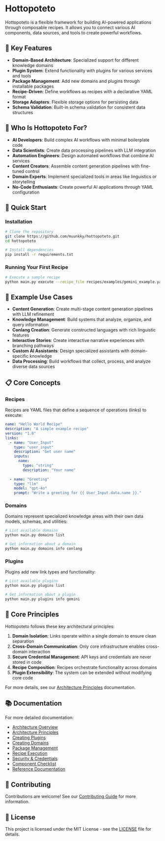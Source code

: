 # Hottopoteto

Hottopoteto is a flexible framework for building AI-powered applications through composable recipes. It allows you to connect various AI components, data sources, and tools to create powerful workflows.

## 🌟 Key Features

- **Domain-Based Architecture**: Specialized support for different knowledge domains
- **Plugin System**: Extend functionality with plugins for various services and tools
- **Package Management**: Add new domains and plugins through installable packages
- **Recipe-Driven**: Define workflows as recipes with a declarative YAML format
- **Storage Adapters**: Flexible storage options for persisting data
- **Schema Validation**: Built-in schema validation for consistent data structures

## 🎯 Who Is Hottopoteto For?

- **AI Developers**: Build complex AI workflows with minimal boilerplate code
- **Data Scientists**: Create data processing pipelines with LLM integration
- **Automation Engineers**: Design automated workflows that combine AI services
- **Content Creators**: Assemble content generation pipelines with fine-tuned control
- **Domain Experts**: Implement specialized tools in areas like linguistics or storytelling
- **No-Code Enthusiasts**: Create powerful AI applications through YAML configuration

## 🚀 Quick Start

### Installation

```bash
# Clone the repository
git clone https://github.com/muunkky/hottopoteto.git
cd hottopoteto

# Install dependencies
pip install -r requirements.txt
```

### Running Your First Recipe

```bash
# Execute a sample recipe
python main.py execute --recipe_file recipes/examples/gemini_example.yaml
```

## 💼 Example Use Cases

- **Content Generation**: Create multi-stage content generation pipelines with LLM refinement
- **Knowledge Management**: Build systems that analyze, organize, and query information
- **Conlang Creation**: Generate constructed languages with rich linguistic features
- **Interactive Stories**: Create interactive narrative experiences with branching pathways
- **Custom AI Assistants**: Design specialized assistants with domain-specific knowledge
- **Data Processing**: Build workflows that collect, process, and analyze diverse data sources

## 📋 Core Concepts

### Recipes

Recipes are YAML files that define a sequence of operations (links) to execute:

```yaml
name: "Hello World Recipe"
description: "A simple example recipe"
version: "1.0"
links:
  - name: "User_Input"
    type: "user_input"
    description: "Get user name"
    inputs:
      name:
        type: "string"
        description: "Your name"
    
  - name: "Greeting"
    type: "llm"
    model: "gpt-4o"
    prompt: "Write a greeting for {{ User_Input.data.name }}."
```

### Domains

Domains represent specialized knowledge areas with their own data models, schemas, and utilities:

```bash
# List available domains
python main.py domains list

# Get information about a domain
python main.py domains info conlang
```

### Plugins

Plugins add new link types and functionality:

```bash
# List available plugins
python main.py plugins list

# Get information about a plugin
python main.py plugins info gemini
```

## 🧠 Core Principles

Hottopoteto follows these key architectural principles:

1. **Domain Isolation**: Links operate within a single domain to ensure clean separation
2. **Cross-Domain Communication**: Only core infrastructure enables cross-domain interaction
3. **Secure Credential Management**: API keys and credentials are never stored in code
4. **Recipe Composition**: Recipes orchestrate functionality across domains
5. **Plugin Extensibility**: The system can be extended without modifying core code

For more details, see our [Architecture Principles](docs/reference/architecture-principles-summary.md) documentation.

## 📚 Documentation

For more detailed documentation:

- [Architecture Overview](docs/concepts/architecture.md)
- [Architecture Principles](docs/concepts/principles.md)
- [Creating Plugins](docs/guides/creating_plugins.md)
- [Creating Domains](docs/guides/creating-domains.md)
- [Package Management](docs/concepts/packages.md)
- [Recipe Execution](docs/concepts/recipes.md)
- [Security & Credentials](docs/security/credentials.md)
- [Component Checklist](docs/guides/component-checklist.md)
- [Reference Documentation](docs/reference/)

## 🤝 Contributing

Contributions are welcome! See our [Contributing Guide](CONTRIBUTING.md) for more information.

## 📄 License

This project is licensed under the MIT License - see the [LICENSE](LICENSE) file for details.

